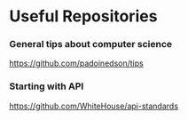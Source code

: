 # Useful Repositories

### General tips about computer science
https://github.com/padoinedson/tips

### Starting with API
https://github.com/WhiteHouse/api-standards


